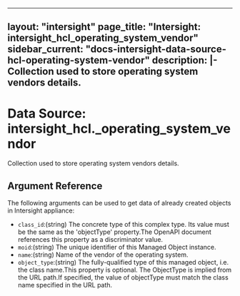 
---
layout: "intersight"
page_title: "Intersight: intersight_hcl_operating_system_vendor"
sidebar_current: "docs-intersight-data-source-hcl-operating-system-vendor"
description: |-
Collection used to store operating system vendors details.
---

# Data Source: intersight_hcl._operating_system_vendor
Collection used to store operating system vendors details.
## Argument Reference
The following arguments can be used to get data of already created objects in Intersight appliance:
* `class_id`:(string) The concrete type of this complex type. Its value must be the same as the 'objectType' property.The OpenAPI document references this property as a discriminator value. 
* `moid`:(string) The unique identifier of this Managed Object instance. 
* `name`:(string) Name of the vendor of the operating system. 
* `object_type`:(string) The fully-qualified type of this managed object, i.e. the class name.This property is optional. The ObjectType is implied from the URL path.If specified, the value of objectType must match the class name specified in the URL path. 

